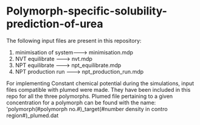 # Polymorph-specific-solubility-prediction-of-urea
The following input files are present in this repository:
1. minimisation of system---> minimisation.mdp
2. NVT equilibrate ---> nvt.mdp
3. NPT equilibrate ---> npt_equilibrate.mdp
4. NPT production run ---> npt_production_run.mdp

For implementing Constant chemical potential during the simulations, input files compatible with plumed were made. They have been included in this repo for all the three polymorphs.
Plumed file pertaining to a given concentration for a polymorph can be found with the name: 'polymorph(#polymorph no.#)_target(#number density in contro region#)_plumed.dat

   

